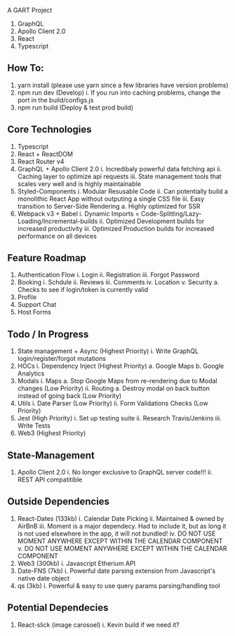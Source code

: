 A GART Project
1. GraphQL
2. Apollo Client 2.0
3. React
4. Typescript

## How To:
1. yarn install (please use yarn since a few libraries have version problems)
2. npm run dev (Develop)
    i. If you run into caching problems, change the port in the build/configs.js
3. npm run build (Deploy & test prod build)

## Core Technologies
1. Typescript
2. React + ReactDOM
3. React Router v4
4. GraphQL + Apollo Client 2.0
    i. Incredibaly powerful data fetching api
    ii. Caching layer to optimize api requests
    iii. State management tools that scales very well and is highly maintainable
5. Styled-Components
    i. Modular Resusable Code
    ii. Can potentially build a monolithic React App without outputing a single CSS file
    iii. Easy transition to Server-Side Rendering
        a. Highly optimized for SSR
6. Webpack v3 + Babel
    i. Dynamic Imports = Code-Splitting/Lazy-Loading/Incremental-builds
    ii. Optimized Development builds for increased productivity
    iii. Optimized Production builds for increased performance on all devices

## Feature Roadmap
1. Authentication Flow
    i. Login
    ii. Registration
    iii. Forgot Password
2. Booking
    i. Schdule
    ii. Reviews
    iii. Comments
    iv. Location
    v. Security
      a. Checks to see if login/token is currently valid
3. Profile
4. Support Chat
5. Host Forms

## Todo / In Progress
1. State management + Async (Highest Priority)
    i. Write GraphQL login/register/forgot mutations
2. HOCs
    i. Dependency Inject (Highest Priority)
        a. Google Maps
        b. Google Analytics
3. Modals
    i. Maps
        a. Stop Google Maps from re-rendering due to Modal changes (Low Priority)
    ii. Routing
        a. Destroy modal on back button instead of going back (Low Priority)
4. Utils
    i. Date Parser (Low Priority)
    ii. Form Validations Checks (Low Priority)
5. Jest (High Priority)
    i. Set up testing suite
    ii. Research Travis/Jenkins
    iii. Write Tests
6. Web3 (Highest Priority)

## State-Management
1. Apollo Client 2.0
    i. No longer exclusive to GraphQL server code!!!
    ii. REST API compatitible 

## Outside Dependencies
1. React-Dates (133kb)
    i. Calendar Date Picking
    ii. Maintained & owned by AirBnB
    iii. Moment is a major dependecy. Had to include it, but as long it is not used elsewhere in the app, it will not bundled!
    iv. DO NOT USE MOMENT ANYWHERE EXCEPT WITHIN THE CALENDAR COMPONENT
    v. DO NOT USE MOMENT ANYWHERE EXCEPT WITHIN THE CALENDAR COMPONENT
2. Web3 (300kb)
    i. Javascript Etherium API
3. Date-FNS (7kb)
    i. Powerful date parsing extension from Javascript's native date object
4. qs (3kb)
    i. Powerful & easy to use query params parsing/handling tool

## Potential Dependecies
1. React-slick (image carosoel)
    i. Kevin build if we need it?